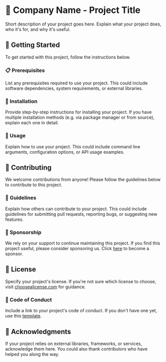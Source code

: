 # 🏢 Company Name - Project Title

Short description of your project goes here. Explain what your project does, who it's for, and why it's useful.

## 🚀 Getting Started

To get started with this project, follow the instructions below.

### 📋 Prerequisites

List any prerequisites required to use your project. This could include software dependencies, system requirements, or external libraries.

### 🔧 Installation

Provide step-by-step instructions for installing your project. If you have multiple installation methods (e.g. via package manager or from source), explain each one in detail.

### 🎉 Usage

Explain how to use your project. This could include command line arguments, configuration options, or API usage examples.

## 🤝 Contributing

We welcome contributions from anyone! Please follow the guidelines below to contribute to this project.

### 📜 Guidelines

Explain how others can contribute to your project. This could include guidelines for submitting pull requests, reporting bugs, or suggesting new features.

### 🌟 Sponsorship

We rely on your support to continue maintaining this project. If you find this project useful, please consider sponsoring us. Click [here](https://www.github.com/sponsor/yourusername) to become a sponsor.

## 📄 License

Specify your project's license. If you're not sure which license to choose, visit [choosealicense.com](https://choosealicense.com/) for guidance. 

### 🤝 Code of Conduct

Include a link to your project's code of conduct. If you don't have one yet, use this [template](https://www.contributor-covenant.org/version/2/0/code_of_conduct/). 

## 🙏 Acknowledgments

If your project relies on external libraries, frameworks, or services, acknowledge them here. You could also thank contributors who have helped you along the way.
